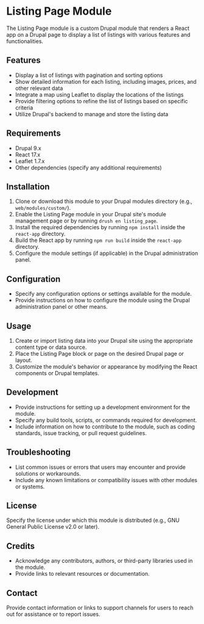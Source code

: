 # Listing Page Module

The Listing Page module is a custom Drupal module that renders a React app on a Drupal page to display a list of listings with various features and functionalities.

## Features

- Display a list of listings with pagination and sorting options
- Show detailed information for each listing, including images, prices, and other relevant data
- Integrate a map using Leaflet to display the locations of the listings
- Provide filtering options to refine the list of listings based on specific criteria
- Utilize Drupal's backend to manage and store the listing data

## Requirements

- Drupal 9.x
- React 17.x
- Leaflet 1.7.x
- Other dependencies (specify any additional requirements)

## Installation

1. Clone or download this module to your Drupal modules directory (e.g., `web/modules/custom/`).
2. Enable the Listing Page module in your Drupal site's module management page or by running `drush en listing_page`.
3. Install the required dependencies by running `npm install` inside the `react-app` directory.
4. Build the React app by running `npm run build` inside the `react-app` directory.
5. Configure the module settings (if applicable) in the Drupal administration panel.

## Configuration

- Specify any configuration options or settings available for the module.
- Provide instructions on how to configure the module using the Drupal administration panel or other means.

## Usage

1. Create or import listing data into your Drupal site using the appropriate content type or data source.
2. Place the Listing Page block or page on the desired Drupal page or layout.
3. Customize the module's behavior or appearance by modifying the React components or Drupal templates.

## Development

- Provide instructions for setting up a development environment for the module.
- Specify any build tools, scripts, or commands required for development.
- Include information on how to contribute to the module, such as coding standards, issue tracking, or pull request guidelines.

## Troubleshooting

- List common issues or errors that users may encounter and provide solutions or workarounds.
- Include any known limitations or compatibility issues with other modules or systems.

## License

Specify the license under which this module is distributed (e.g., GNU General Public License v2.0 or later).

## Credits

- Acknowledge any contributors, authors, or third-party libraries used in the module.
- Provide links to relevant resources or documentation.

## Contact

Provide contact information or links to support channels for users to reach out for assistance or to report issues.